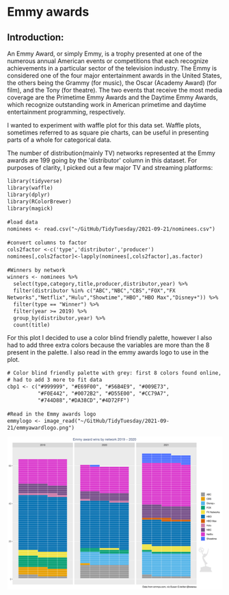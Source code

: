 # Emmy awards 

## Introduction: 
An Emmy Award, or simply Emmy, is a trophy presented at one of the numerous annual American events or competitions that each recognize achievements in a particular sector of the television industry. The Emmy is considered one of the four major entertainment awards in the United States, the others being the Grammy (for music), the Oscar (Academy Award) (for film), and the Tony (for theatre). The two events that receive the most media coverage are the Primetime Emmy Awards and the Daytime Emmy Awards, which recognize outstanding work in American primetime and daytime entertainment programming, respectively. 

I wanted to experiment with waffle plot for this data set. Waffle plots, sometimes referred to as square pie charts, can be useful in presenting parts of a whole for categorical data. 

The number of distribution(mainly TV) networks represented at the Emmy awards are 199 going by the 'distributor' column in this dataset. For purposes of clarity, I picked out a few major TV and streaming platforms: 

````
library(tidyverse)
library(waffle)
library(dplyr)
library(RColorBrewer)
library(magick)

#load data
nominees <- read.csv("~/GitHub/TidyTuesday/2021-09-21/nominees.csv")

#convert columns to factor 
cols2factor <-c('type','distributor','producer')
nominees[,cols2factor]<-lapply(nominees[,cols2factor],as.factor)

#Winners by network
winners <- nominees %>%
  select(type,category,title,producer,distributor,year) %>%
  filter(distributor %in% c("ABC","NBC","CBS","FOX","FX Networks","Netflix","Hulu","Showtime","HBO","HBO Max","Disney+")) %>%
  filter(type == "Winner") %>%
  filter(year >= 2019) %>%
  group_by(distributor,year) %>%
  count(title)

````
For this plot I decided to use a color blind friendly palette, however I also had to add three extra colors because the variables are more than the 8 present in the palette. I also read in the emmy awards logo to use in the plot.  

````
# Color blind friendly palette with grey: first 8 colors found online, 
# had to add 3 more to fit data
cbp1 <- c("#999999", "#E69F00", "#56B4E9", "#009E73",
          "#F0E442", "#0072B2", "#D55E00", "#CC79A7",
          "#744D88","#DA38CD","#4D72FF")

#Read in the Emmy awards logo 
emmylogo <- image_read("~/GitHub/TidyTuesday/2021-09-21/emmyawardlogo.png")

````



![](emmywaffleplot.png)
